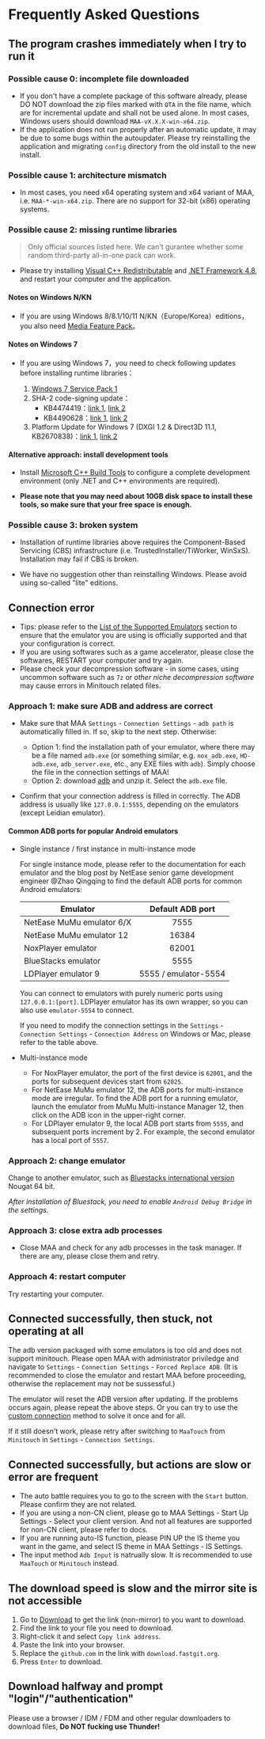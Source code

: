 # Frequently Asked Questions

## The program crashes immediately when I try to run it

### Possible cause 0: incomplete file downloaded

- If you don't have a complete package of this software already, please DO NOT download the zip files marked with `OTA` in the file name, which are for incremental update and shall not be used alone. In most cases, Windows users should download `MAA-vX.X.X-win-x64.zip`.
- If the application does not run properly after an automatic update, it may be due to some bugs within the autoupdater. Please try reinstalling the application and migrating `config` directory from the old install to the new install.

### Possible cause 1: architecture mismatch

- In most cases, you need x64 operating system and x64 variant of MAA, i.e. `MAA-*-win-x64.zip`. There are no support for 32-bit (x86) operating systems.

### Possible cause 2: missing runtime libraries

> Only official sources listed here. We can't gurantee whether some random third-party all-in-one pack can work.

- Please try installing [Visual C++ Redistributable](https://aka.ms/vs/17/release/vc_redist.x64.exe) and [.NET Framework 4.8](https://dotnet.microsoft.com/en-us/download/dotnet-framework/thank-you/net48-offline-installer), and restart your computer and the application.

#### Notes on Windows N/KN

- If you are using Windows 8/8.1/10/11 N/KN（Europe/Korea）editions，you also need [Media Feature Pack](https://support.microsoft.com/en-us/topic/c1c6fffa-d052-8338-7a79-a4bb980a700a)。

#### Notes on Windows 7

- If you are using Windows 7，you need to check following updates before installing runtime libraries：

  1. [Windows 7 Service Pack 1](https://support.microsoft.com/en-us/windows/b3da2c0f-cdb6-0572-8596-bab972897f61)
  2. SHA-2 code-signing update：
     - KB4474419：[link 1](https://catalog.s.download.windowsupdate.com/c/msdownload/update/software/secu/2019/09/windows6.1-kb4474419-v3-x64_b5614c6cea5cb4e198717789633dca16308ef79c.msu), [link 2](http://download.windowsupdate.com/c/msdownload/update/software/secu/2019/09/windows6.1-kb4474419-v3-x64_b5614c6cea5cb4e198717789633dca16308ef79c.msu)
     - KB4490628：[link 1](https://catalog.s.download.windowsupdate.com/c/msdownload/update/software/secu/2019/03/windows6.1-kb4490628-x64_d3de52d6987f7c8bdc2c015dca69eac96047c76e.msu), [link 2](http://download.windowsupdate.com/c/msdownload/update/software/secu/2019/03/windows6.1-kb4490628-x64_d3de52d6987f7c8bdc2c015dca69eac96047c76e.msu)
  3. Platform Update for Windows 7 (DXGI 1.2 & Direct3D 11.1, KB2670838)：[link 1](https://catalog.s.download.windowsupdate.com/msdownload/update/software/ftpk/2013/02/windows6.1-kb2670838-x64_9f667ff60e80b64cbed2774681302baeaf0fc6a6.msu), [link 2](http://download.windowsupdate.com/msdownload/update/software/ftpk/2013/02/windows6.1-kb2670838-x64_9f667ff60e80b64cbed2774681302baeaf0fc6a6.msu)

#### Alternative approach: install development tools

- Install [Microsoft C++ Build Tools](https://visualstudio.microsoft.com/visual-cpp-build-tools/) to configure a complete development environment (only .NET and C++ environments are required).

- **Please note that you may need about 10GB disk space to install these tools, so make sure that your free space is enough.**

### Possible cause 3: broken system

- Installation of runtime libraries above requires the Component-Based Servicing (CBS) infrastructure (i.e. TrustedInstaller/TiWorker, WinSxS). Installation may fail if CBS is broken.

- We have no suggestion other than reinstalling Windows. Please avoid using so-called "lite" editions.

## Connection error

- Tips: please refer to the [List of the Supported Emulators](1.3-EMULATOR_SUPPORTS.md) section to ensure that the emulator you are using is officially supported and that your configuration is correct.
- If you are using softwares such as a game accelerator, please close the softwares, RESTART your computer and try again.
- Please check your decompression software - in some cases, using uncommon software such as `7z` or _other niche decompression software_ may cause errors in Minitouch related files.

### Approach 1: make sure ADB and address are correct

- Make sure that MAA `Settings` - `Connection Settings` - `adb path` is automatically filled in. If so, skip to the next step. Otherwise:
  - Option 1: find the installation path of your emulator, where there may be a file named `adb.exe` (or something similar, e.g. `nox_adb.exe`, `HD-adb.exe`, `adb_server.exe`, etc., any EXE files with `adb`). Simply choose the file in the connection settings of MAA!
  - Option 2: download [adb](https://dl.google.com/android/repository/platform-tools-latest-windows.zip) and unzip it. Select the `adb.exe` file.

- Confirm that your connection address is filled in correctly. The ADB address is usually like `127.0.0.1:5555`, depending on the emulators (except Leidian emulator).

#### Common ADB ports for popular Android emulators

- Single instance / first instance in multi-instance mode

  For single instance mode, please refer to the documentation for each emulator and the blog post by NetEase senior game development engineer @Zhao Qingqing to find the default ADB ports for common Android emulators:

    |Emulator|Default ADB port|
    |-|:-:|
    |NetEase MuMu emulator 6/X|7555|
    |NetEase MuMu emulator 12|16384|
    |NoxPlayer emulator|62001|
    |BlueStacks emulator|5555|
    |LDPlayer emulator 9|5555 / emulator-5554|

    You can connect to emulators with purely numeric ports using `127.0.0.1:[port]`. LDPlayer emulator has its own wrapper, so you can also use `emulator-5554` to connect.

    If you need to modify the connection settings in the `Settings` - `Connection Settings` - `Connection Address` on Windows or Mac, please refer to the table above.

- Multi-instance mode

  - For NoxPlayer emulator, the port of the first device is `62001`, and the ports for subsequent devices start from `62025`.
  - For NetEase MuMu emulator 12, the ADB ports for multi-instance mode are irregular. To find the ADB port for a running emulator, launch the emulator from MuMu Multi-instance Manager 12, then click on the ADB icon in the upper-right corner.
  - For LDPlayer emulator 9, the local ADB port starts from `5555`, and subsequent ports increment by 2. For example, the second emulator has a local port of `5557`.

### Approach 2: change emulator

Change to another emulator, such as [Bluestacks international version](https://www.bluestacks.com/download.html) Nougat 64 bit.

_After installation of Bluestack, you need to enable `Android Debug Bridge` in the settings._

### Approach 3: close extra adb processes

- Close MAA and check for any adb processes in the task manager. If there are any, please close them and retry.

### Approach 4: restart computer

Try restarting your computer.

## Connected successfully, then stuck, not operating at all

The adb version packaged with some emulators is too old and does not support minitouch. Please open MAA with administrator priviledge and navigate to `Settings` - `Connection Settings` - `Forced Replace ADB`. (It is recommended to close the emulator and restart MAA before proceeding, otherwise the replacement may not be sussessful.)

The emulator will reset the ADB version after updating. If the problems occurs again, please repeat the above steps. Or you can try to use the [custom connection](1.1-USER_MANUAL.md#custom-connection) method to solve it once and for all.

If it still doesn't work, please retry after switching to `MaaTouch` from `Minitouch` in `Settings` - `Connection Settings`.

## Connected successfully, but actions are slow or error are frequent

- The auto battle requires you to go to the screen with the `Start` button. Please confirm they are not related.
- If you are using a non-CN client, please go to MAA Settings - Start Up Settings - Select your client version. And not all features are supported for non-CN client, please refer to docs.
- If you are running auto-IS function, please PIN UP the IS theme you want in the game, and select IS theme in MAA Settings - IS Settings.
- The input method `Adb Input` is natrually slow. It is recommended to use `MaaTouch` or `Minitouch` instead.

## The download speed is slow and the mirror site is not accessible

1. Go to [Download](../../README.md#Download) to get the link (non-mirror) to you want to download.
2. Find the link to your file you need to download.
3. Right-click it and select `Copy link address`.
4. Paste the link into your browser.
5. Replace the `github.com` in the link with `download.fastgit.org`.
6. Press `Enter` to download.

## Download halfway and prompt "login"/"authentication"

Please use a browser / IDM / FDM and other regular downloaders to download files, **Do NOT fucking use Thunder!**
